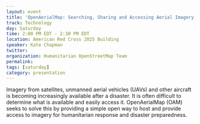 ```yaml
---
layout: event
title: 'OpenAerialMap: Searching, Sharing and Accessing Aerial Imagery for Humanitarian Mapping'
track: Technology
day: Saturday
time: 2:00 PM EDT - 2:30 PM EDT
location: American Red Cross 2025 Building
speaker: Kate Chapman
twitter:
organization: Humanitarian OpenStreetMap Team
permalink:
tags: [saturday]
category: presentation
---
```


Imagery from satellites, unmanned aerial vehicles (UAVs) and other aircraft is becoming increasingly available after a disaster. It is often difficult to determine what is available and easily access it. OpenAerialMap (OAM) seeks to solve this by providing a simple open way to host and provide access to imagery for humanitarian response and disaster preparedness.
